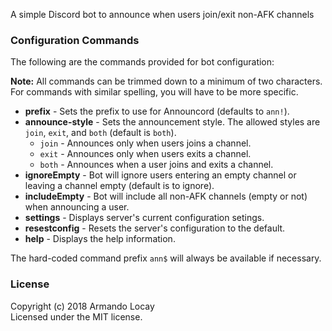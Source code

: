 A simple Discord bot to announce when users join/exit non-AFK channels

### Configuration Commands

The following are the commands provided for bot configuration:

**Note:** All commands can be trimmed down to a minimum of two characters. For commands with similar spelling, you will have to be more specific.

* __prefix__ - Sets the prefix to use for Announcord (defaults to `ann!`).
* __announce-style__ - Sets the announcement style. The allowed styles are `join`, `exit`, and `both` (default is `both`).
  * `join` - Announces only when users joins a channel.
  * `exit` - Announces only when users exits a channel.
  * `both` - Announces when a user joins and exits a channel.
* __ignoreEmpty__ - Bot will ignore users entering an empty channel or leaving a channel empty (default is to ignore).
* __includeEmpty__ - Bot will include all non-AFK channels (empty or not) when announcing a user.
* __settings__ - Displays server's current configuration setings.
* __resestconfig__ - Resets the server's configuration to the default.
* __help__ - Displays the help information.

The hard-coded command prefix `ann$` will always be available if necessary.

### License
Copyright (c) 2018 Armando Locay  
Licensed under the MIT license.
